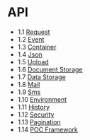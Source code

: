 
# API
   
- 1.1 [Request](api/request.md)
- 1.2 [Event](api/event.md)
- 1.3 [Container](api/container.md)
- 1.4 [Json](api/json.md)
- 1.5 [Upload](api/upload.md)
- 1.6 [Document Storage]()
- 1.7 [Data Storage](api/data-storage.md)
- 1.8 [Mail](api/mail.md)
- 1.9 [Sms](api/sms.md)
- 1.10 [Environment](api/environment.md)
- 1.11 [History](api/history.md)
- 1.12 [Security](api/security.md)
- 1.13 [Pagination](api/pagination.md)
- 1.14 [POC Framework](api/poc.md)

